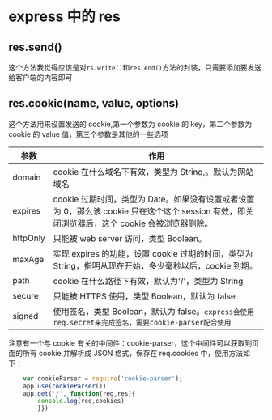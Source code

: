<!-- Date: 2016-04-27 14:09 -->

# express 中的 res

## res.send()

这个方法我觉得应该是对`rs.write()`和`res.end()`方法的封装，只需要添加要发送给客户端的内容即可

## res.cookie(name, value, options)

这个方法用来设置发送的 cookie,第一个参数为 cookie 的 key，第二个参数为 cookie 的 value 值，第三个参数是其他的一些选项

| 参数     | 作用                                                                                                                                          |
| -------- | --------------------------------------------------------------------------------------------------------------------------------------------- |
| domain   | cookie 在什么域名下有效，类型为 String,。默认为网站域名                                                                                       |
| expires  | cookie 过期时间，类型为 Date。如果没有设置或者设置为 0，那么该 cookie 只在这个这个 session 有效，即关闭浏览器后，这个 cookie 会被浏览器删除。 |
| httpOnly | 只能被 web server 访问，类型 Boolean。                                                                                                        |
| maxAge   | 实现 expires 的功能，设置 cookie 过期的时间，类型为 String，指明从现在开始，多少毫秒以后，cookie 到期。                                       |
| path     | cookie 在什么路径下有效，默认为'/'，类型为 String                                                                                             |
| secure   | 只能被 HTTPS 使用，类型 Boolean，默认为 false                                                                                                 |
| signed   | 使用签名，类型 Boolean，默认为 false。`express会使用req.secret来完成签名，需要cookie-parser配合使用`                                          |

注意有一个与 cookie 有关的中间件：cookie-parser，这个中间件可以获取到页面的所有 cookie,并解析成 JSON 格式，保存在 req.cookies 中，使用方法如下：

```js
    var cookieParser = require('cookie-parser');
    app.use(cookieParser());
    app.get('/', function(req,res){
        console.log(req,cookies)
        }})
```
